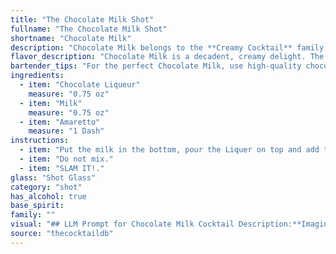 ```yaml
---
title: "The Chocolate Milk Shot"
fullname: "The Chocolate Milk Shot"
shortname: "Chocolate Milk"
description: "Chocolate Milk belongs to the **Creamy Cocktail** family, known for their rich textures and often sweet profiles.  While its exact origin is obscure, its blend of chocolate liqueur, milk, and Amaretto suggests a playful nod to both classic dessert flavors and the Italian tradition of mixing milk with spirits. "
flavor_description: "Chocolate Milk is a decadent, creamy delight. The chocolate liqueur provides a rich, bittersweet cocoa flavor, balanced by the sweetness of the amaretto. The milk adds a smooth, velvety texture and rounds out the flavors, creating a comforting, almost nostalgic taste reminiscent of a childhood treat. This cocktail is best enjoyed on a cold evening or as a special treat after dinner. "
bartender_tips: "For the perfect Chocolate Milk, use high-quality chocolate liqueur for a rich, complex flavor.  Chill the milk beforehand for a smoother, creamier texture. Shake vigorously with ice to emulsify the ingredients and create a frothy top. Adjust sweetness to taste with a touch more Amaretto. Garnish with a chocolate curl or sprinkle for an elegant touch. "
ingredients:
  - item: "Chocolate Liqueur"
    measure: "0.75 oz"
  - item: "Milk"
    measure: "0.75 oz"
  - item: "Amaretto"
    measure: "1 Dash"
instructions:
  - item: "Put the milk in the bottom, pour the Liquer on top and add the dash of amaretto."
  - item: "Do not mix."
  - item: "SLAM IT!."
glass: "Shot Glass"
category: "shot"
has_alcohol: true
base_spirit:
family: ""
visual: "## LLM Prompt for Chocolate Milk Cocktail Description:**Imagine a glass filled with a rich, velvety liquid. The color is reminiscent of dark chocolate, with subtle hints of caramel peeking through. The surface is smooth, almost silky, with a faint layer of froth that catches the light, making it shimmer slightly. Tiny bubbles rise slowly from the bottom, creating a delicate, swirling effect. The aroma is intoxicating, a blend of sweet chocolate, toasted almonds, and a touch of vanilla.** **Describe this cocktail in detail, paying special attention to its color, texture, and the way light interacts with it.  Include details about the aroma and any visible signs of its ingredients.** "
source: "thecocktaildb"
---
```


